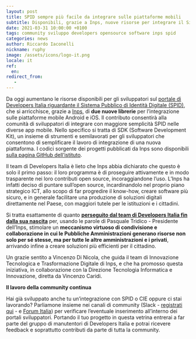 ```yaml
---
layout: post
title: SPID sempre più facile da integrare sulle piattaforme mobili
subtitle: Disponibili, grazie a Inps, nuove risorse per integrare il Sistema Pubblico di Identità Digitale
date: 2021-03-31 10:00:00 +0100
tags: community sviluppo developers opensource software inps spid
categories: news
author: Riccardo Iaconelli
nickname: ruphy
image: /assets/icons/logo-it.png
locale: it
ref:
  en:
redirect_from:
   -
---
```

Da oggi aumentano le risorse disponibili per gli sviluppatori sul [portale di Developers Italia riguardante il Sistema Pubblico di Identità Digitale (SPID)](https://developers.italia.it/it/spid/), che si arricchisce, grazie a [Inps](https://www.inps.it/nuovoportaleinps/default.aspx), di **due nuove librerie** per l’integrazione sulle piattaforme mobile Android e iOS. Il contributo consentirà alla comunità di sviluppatori di integrare con maggiore semplicità SPID nelle diverse app mobile. Nello specifico si tratta di SDK (Software Development Kit), un insieme di strumenti e semilavorati per gli sviluppatori che consentono di semplificare il lavoro di integrazione di una nuova piattaforma. I codici sorgente dei progetti pubblicati da Inps sono disponibili [sulla pagina GitHub dell’istituto](https://github.com/INPS-it).

Il team di Developers Italia è lieto che Inps abbia dichiarato che questo è solo il primo passo: il loro programma è di proseguire attivamente e in modo trasparente nei loro contributi open source, incoraggiandone l’uso. L’Inps ha infatti deciso di puntare sull’open source, incardinandolo nel proprio piano strategico ICT, allo scopo di far progredire il know-how, creare software più sicuro, e in generale facilitare una produzione di soluzioni digitali direttamente nel Paese, con maggiori tutele per le istituzioni e i cittadini.

Si tratta esattamente di quanto [**perseguito dal team di Developers Italia fin dalla sua nascita**](https://medium.com/team-per-la-trasformazione-digitale/developers-italia-comunita-sviluppatori-servizi-pubblici-digitali-pubblica-amministrazione-57b0cfab4c00) per, usando le parole di Pasquale Tridico - Presidente dell’Inps, stimolare un **meccanismo virtuoso di condivisione e collaborazione in cui le Pubbliche Amministrazioni generano risorse non solo per sé stesse, ma per tutte le altre amministrazioni e i privati**, arrivando infine a creare soluzioni più efficienti per il cittadino.

Un grazie sentito a Vincenzo Di Nicola, che guida il team di Innovazione Tecnologica e Trasformazione Digitale di Inps, e che ha promosso questa iniziativa, in collaborazione con la Direzione Tecnologia Informatica e Innovazione, diretta da Vincenzo Caridi.

**Il lavoro della community continua**

Hai già sviluppato anche tu un’integrazione con SPID o CIE oppure ci stai lavorando? Parliamone insieme nei canali di community (Slack - [registrati qui](https://slack.developers.italia.it/) - e [Forum Italia](https://forum.italia.it)) per verificare l’eventuale inserimento all’interno dei portali sviluppatori. Portando il tuo progetto in questa vetrina entrerai a far parte del gruppo di manutentori di Developers Italia e potrai ricevere feedback e soprattutto contributi da parte di tutta la community.

